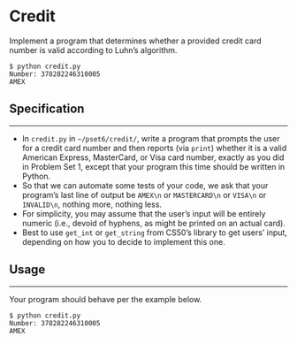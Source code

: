 # Credit

Implement a program that determines whether a provided credit card number is valid according to Luhn’s algorithm.
```
$ python credit.py
Number: 378282246310005
AMEX
```

## Specification
----------------
- In `credit.py` in `~/pset6/credit/`, write a program that prompts the user for a credit card number and then reports (via `print`) whether it is a valid American Express, MasterCard, or Visa card number, exactly as you did in Problem Set 1, except that your program this time should be written in Python.
- So that we can automate some tests of your code, we ask that your program’s last line of output be `AMEX\n` or `MASTERCARD\n` or `VISA\n` or `INVALID\n`, nothing more, nothing less.
- For simplicity, you may assume that the user’s input will be entirely numeric (i.e., devoid of hyphens, as might be printed on an actual card).
- Best to use `get_int` or `get_string` from CS50’s library to get users’ input, depending on how you to decide to implement this one.


## Usage
--------
Your program should behave per the example below.
```
$ python credit.py
Number: 378282246310005
AMEX
```